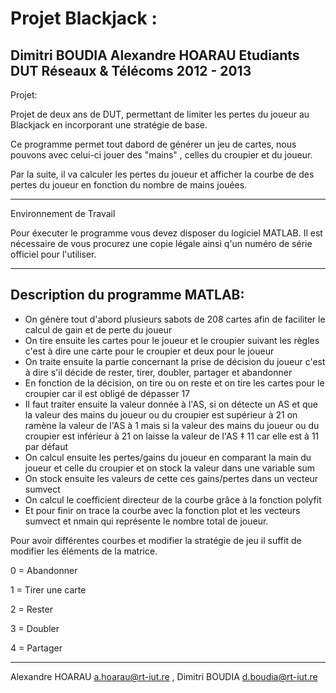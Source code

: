 Projet Blackjack :
==================
Dimitri BOUDIA
Alexandre HOARAU
Etudiants DUT Réseaux & Télécoms
2012 - 2013
--------------------------------
Projet:

Projet de deux ans de DUT, permettant de limiter les pertes du joueur au Blackjack en 
incorporant une stratégie de base.

Ce programme permet tout dabord de générer un jeu de cartes, nous pouvons avec celui-ci jouer
des "mains" , celles du croupier et du joueur.

Par la suite, il va calculer les pertes du joueur et afficher la courbe de des pertes du joueur en fonction du
nombre de mains jouées.

--------------------------------
Environnement de Travail

Pour éxecuter le programme vous devez disposer du logiciel MATLAB.
Il est nécessaire de vous procurez une copie légale ainsi q'un numéro de série officiel pour
l'utiliser.

--------------------------------
Description du programme MATLAB:
--------------------------------

- On génère tout d'abord plusieurs sabots de 208 cartes afin de faciliter le calcul de gain et de perte du joueur 
- On tire ensuite les cartes pour le joueur et le croupier suivant les règles c'est à dire une carte pour le croupier et deux pour le joueur
- On traite ensuite la partie concernant la prise de décision du joueur c'est à dire s'il décide de rester, tirer, doubler, partager et abandonner
- En fonction de la décision, on tire ou on reste et on tire les cartes pour le croupier car il est obligé de dépasser 17
- Il faut traiter ensuite la valeur  donnée à l'AS, si on détecte un AS et que la valeur des mains du joueur ou du croupier est supérieur à 21 on ramène la valeur de l'AS à 1 mais si la valeur des mains du joueur ou du croupier est inférieur à 21 on laisse la valeur de l'AS ‡ 11 car elle est à 11 par défaut
- On calcul ensuite les pertes/gains du joueur en comparant la main du joueur et celle du croupier et on stock la valeur dans une variable sum
- On stock ensuite les valeurs de cette ces gains/pertes dans un vecteur sumvect
- On calcul le coefficient directeur de la courbe grâce à la fonction polyfit
- Et pour finir on trace la courbe avec la fonction plot et les vecteurs sumvect et nmain qui représente le nombre total de joueur.

Pour avoir différentes courbes et modifier la stratégie de jeu il suffit de modifier les éléments de la matrice.

0 = Abandonner

1 = Tirer une carte

2 = Rester

3 = Doubler

4 = Partager

---------------------------------
Alexandre HOARAU <a.hoarau@rt-iut.re> , Dimitri BOUDIA <d.boudia@rt-iut.re>
